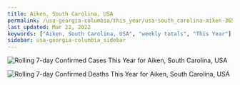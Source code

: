 ```yaml
---
title: Aiken, South Carolina, USA
permalink: /usa-georgia-columbia/this_year/usa-south_carolina-aiken-365_days.html
last_updated: Mar 22, 2022
keywords: ["Aiken, South Carolina, USA", "weekly totals", "This Year"]
sidebar: usa-georgia-columbia_sidebar
---
```


![Rolling 7-day Confirmed Cases This Year for Aiken, South Carolina, USA](/covid_tracker/images/graphs/usa-south_carolina-aiken-rolling_7_days_confirmed-365_days_graph.png)

![Rolling 7-day Confirmed Deaths This Year for Aiken, South Carolina, USA](/covid_tracker/images/graphs/usa-south_carolina-aiken-rolling_7_days_deaths-365_days_graph.png)
